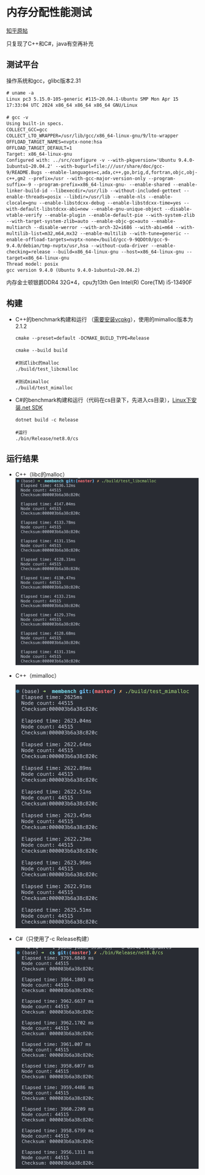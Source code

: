 # 内存分配性能测试

[知乎原帖](https://zhuanlan.zhihu.com/p/696063514?utm_campaign=&utm_medium=social&utm_psn=1771194604794503170&utm_source=qq)



只复现了C++和C#，java有空再补充



## 测试平台

操作系统和gcc，glibc版本2.31

```shell
# uname -a
Linux pc3 5.15.0-105-generic #115~20.04.1-Ubuntu SMP Mon Apr 15 17:33:04 UTC 2024 x86_64 x86_64 x86_64 GNU/Linux

# gcc -v                          
Using built-in specs.
COLLECT_GCC=gcc
COLLECT_LTO_WRAPPER=/usr/lib/gcc/x86_64-linux-gnu/9/lto-wrapper
OFFLOAD_TARGET_NAMES=nvptx-none:hsa
OFFLOAD_TARGET_DEFAULT=1
Target: x86_64-linux-gnu
Configured with: ../src/configure -v --with-pkgversion='Ubuntu 9.4.0-1ubuntu1~20.04.2' --with-bugurl=file:///usr/share/doc/gcc-9/README.Bugs --enable-languages=c,ada,c++,go,brig,d,fortran,objc,obj-c++,gm2 --prefix=/usr --with-gcc-major-version-only --program-suffix=-9 --program-prefix=x86_64-linux-gnu- --enable-shared --enable-linker-build-id --libexecdir=/usr/lib --without-included-gettext --enable-threads=posix --libdir=/usr/lib --enable-nls --enable-clocale=gnu --enable-libstdcxx-debug --enable-libstdcxx-time=yes --with-default-libstdcxx-abi=new --enable-gnu-unique-object --disable-vtable-verify --enable-plugin --enable-default-pie --with-system-zlib --with-target-system-zlib=auto --enable-objc-gc=auto --enable-multiarch --disable-werror --with-arch-32=i686 --with-abi=m64 --with-multilib-list=m32,m64,mx32 --enable-multilib --with-tune=generic --enable-offload-targets=nvptx-none=/build/gcc-9-9QDOt0/gcc-9-9.4.0/debian/tmp-nvptx/usr,hsa --without-cuda-driver --enable-checking=release --build=x86_64-linux-gnu --host=x86_64-linux-gnu --target=x86_64-linux-gnu
Thread model: posix
gcc version 9.4.0 (Ubuntu 9.4.0-1ubuntu1~20.04.2) 
```

内存金士顿银爵DDR4 32G*4，cpu为13th Gen Intel(R) Core(TM) i5-13490F

## 构建

- C++的benchmark构建和运行 （[需要安装vcpkg](https://learn.microsoft.com/en-us/vcpkg/get_started/get-started?pivots=shell-bash)），使用的mimalloc版本为2.1.2

  ```shell
  cmake --preset=default -DCMAKE_BUILD_TYPE=Release
  
  cmake --build build
  
  #测试libc的malloc
  ./build/test_libcmalloc
  
  #测试mimalloc
  ./build/test_mimalloc
  ```

- C#的benchmark构建和运行（代码在cs目录下，先进入cs目录），[Linux下安装.net SDK](https://learn.microsoft.com/zh-cn/dotnet/core/install/linux-ubuntu-install?pivots=os-linux-ubuntu-2004&tabs=dotnet8)

  ```shell
  dotnet build -c Release
  
  #运行
  ./bin/Release/net8.0/cs
  ```

  

## 运行结果

- C++（libc的malloc）![截屏2024-05-08 04.18.54](./results/1.png)

- C++（mimalloc）

  ![截屏2024-05-08 04.20.10](./results/2.png)

- C#（只使用了-c Release构建）

  ![截屏2024-05-08 04.23.24](./results/3.png)